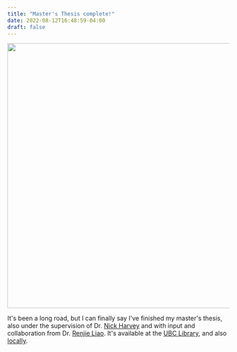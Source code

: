 ```yaml
---
title: "Master's Thesis complete!"
date: 2022-08-12T16:48:59-04:00
draft: false
---
```


<div style="text-align:center;">
<img src="/images/gnn-updates.png" width="600px" />
</div>

It's been a long road, but I can finally say I've finished my master's thesis, also under the supervision of Dr. [Nick Harvey](https://www.cs.ubc.ca/~nickhar) and with input and collaboration from Dr. [Renjie Liao](https://lrjconan.github.io). It's available at the [UBC Library](https://open.library.ubc.ca/soa/cIRcle/collections/ubctheses/24/items/1.0417272), and also [locally](/msc_thesis.pdf).
